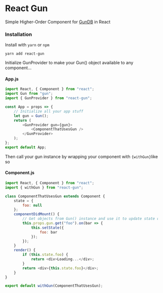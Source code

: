 # React Gun

Simple Higher-Order Component for [GunDB](https://github.com/amark/gun) in React

### Installation

Install with `yarn` or `npm`

```
yarn add react-gun
```

Initialize GunProvider to make your Gun() object available to any component...

#### App.js

```javascript
import React, { Component } from "react";
import Gun from "gun";
import { GunProvider } from "react-gun";

const App = props => {
    // Initialize all your app stuff
    let gun = Gun();
    return (
        <GunProvider gun={gun}>
            <ComponentThatUsesGun />
        </GunProvider>
    );
};
export default App;
```

Then call your gun instance by wrapping your component with `{withGun}`like so

#### Component.js

```javascript
import React, { Component } from "react";
import { withGun } from "react-gun";

class ComponentThatUsesGun extends Component {
    state = {
        foo: null
    };
    componentDidMount() {
        // Get objects from Gun() instance and use it to update state or do whatever else you'd like with it
        this.props.gun.get("foo").on(bar => {
            this.setState({
                foo: bar
            });
        });
    }
    render() {
        if (this.state.foo) {
            return <div>Loading...</div>;
        }
        return <div>{this.state.foo}</div>;
    }
}

export default withGun(ComponentThatUsesGun);
```
